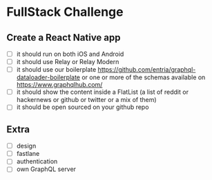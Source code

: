 # FullStack Challenge

## Create a React Native app
- [ ] it should run on both iOS and Android
- [ ] it should use Relay or Relay Modern
- [ ] it should use our boilerplate https://github.com/entria/graphql-dataloader-boilerplate or one or more of the schemas available on https://www.graphqlhub.com/
- [ ] it should show the content inside a FlatList (a list of reddit or hackernews or github or twitter or a mix of them)
- [ ] it should be open sourced on your github repo

## Extra
- [ ] design
- [ ] fastlane
- [ ] authentication
- [ ] own GraphQL server
